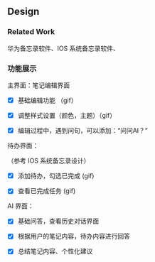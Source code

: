 ## Design



### Related Work

华为备忘录软件、IOS 系统备忘录软件、





### 功能展示

主界面：笔记编辑界面

* [x] 基础编辑功能 （gif）
* [x] 调整样式设置（颜色，主题）（gif）
* [x] 编辑过程中，遇到问句，可以添加：“问问AI？”



待办界面：

（参考 IOS 系统备忘录设计）

* [x] 添加待办，勾选已完成  (gif)
* [x] 查看已完成任务  (gif)



AI 界面：

* [x] 基础问答，查看历史对话界面
* [x] 根据用户的笔记内容，待办内容进行回答
* [x] 总结笔记内容、个性化建议









